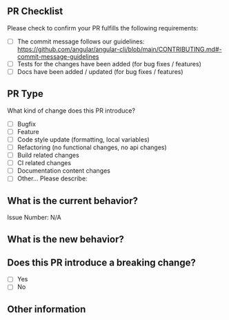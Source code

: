 ## PR Checklist

Please check to confirm your PR fulfills the following requirements:

<!-- Please check all that apply using "x". -->

- [ ] The commit message follows our guidelines: https://github.com/angular/angular-cli/blob/main/CONTRIBUTING.md#-commit-message-guidelines
- [ ] Tests for the changes have been added (for bug fixes / features)
- [ ] Docs have been added / updated (for bug fixes / features)

## PR Type

What kind of change does this PR introduce?

<!-- Please check the one that applies to this PR using "x". -->

- [ ] Bugfix
- [ ] Feature
- [ ] Code style update (formatting, local variables)
- [ ] Refactoring (no functional changes, no api changes)
- [ ] Build related changes
- [ ] CI related changes
- [ ] Documentation content changes
- [ ] Other... Please describe:

## What is the current behavior?

<!-- Please describe the current behavior that you are modifying, or link to a relevant issue. -->

Issue Number: N/A

## What is the new behavior?

<!-- Please describe the new behavior that. -->

## Does this PR introduce a breaking change?

- [ ] Yes
- [ ] No

<!-- If this PR contains a breaking change, please describe the impact and migration path for existing applications below. -->

## Other information
